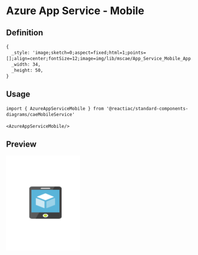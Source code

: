 # Azure App Service - Mobile

## Definition

```
{
  _style: 'image;sketch=0;aspect=fixed;html=1;points=[];align=center;fontSize=12;image=img/lib/mscae/App_Service_Mobile_App.svg;strokeColor=none;',
  _width: 34,
  _height: 50,
}
```

## Usage

```
import { AzureAppServiceMobile } from '@reactiac/standard-components-diagrams/caeMobileService'

<AzureAppServiceMobile/>
```

## Preview

<img src="./azure-app-service-mobile.png" width="200"/>
